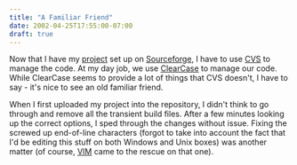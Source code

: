 ```yaml
---
title: "A Familiar Friend"
date: 2002-04-25T17:55:00-07:00
draft: true
---
```

Now that I have my [project](https://web.archive.org/web/20030803121737/http://bookmarker.sourceforge.net/) set up on [Sourceforge](https://web.archive.org/web/20030803121737/http://sourceforge.net/), I have to use [CVS](https://web.archive.org/web/20030803121737/http://www.cvshome.org/) to manage the code. At my day job, we use [ClearCase](https://web.archive.org/web/20030803121737/http://www.rational.com/) to manage our code. While ClearCase seems to provide a lot of things that CVS doesn't, I have to say - it's nice to see an old familiar friend.

When I first uploaded my project into the repository, I didn't think to go through and remove all the transient build files. After a few minutes looking up the correct options, I sped through the changes without issue. Fixing the screwed up end-of-line characters (forgot to take into account the fact that I'd be editing this stuff on both Windows and Unix boxes) was another matter (of course, [VIM](https://web.archive.org/web/20030803121737/http://www.vim.org/) came to the rescue on that one).
